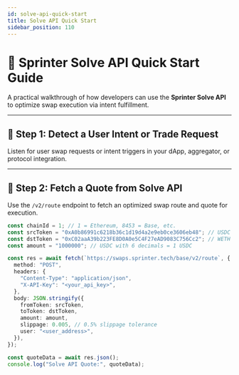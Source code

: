 ```yaml
---
id: solve-api-quick-start
title: Solve API Quick Start
sidebar_position: 110
---
```


# 🚀 Sprinter Solve API Quick Start Guide

A practical walkthrough of how developers can use the **Sprinter Solve API** to optimize swap execution via intent fulfillment.

---

## 📘 Step 1: Detect a User Intent or Trade Request

Listen for user swap requests or intent triggers in your dApp, aggregator, or protocol integration.

---

## 📘 Step 2: Fetch a Quote from Solve API

Use the `/v2/route` endpoint to fetch an optimized swap route and quote for execution.

```ts title="Fetch Swap Quote"
const chainId = 1; // 1 = Ethereum, 8453 = Base, etc.
const srcToken = "0xA0b86991c6218b36c1d19d4a2e9eb0ce3606eb48"; // USDC
const dstToken = "0xC02aaA39b223FE8D0A0e5C4F27eAD9083C756Cc2"; // WETH
const amount = "1000000"; // USDC with 6 decimals = 1 USDC

const res = await fetch(`https://swaps.sprinter.tech/base/v2/route`, {
  method: "POST",
  headers: {
    "Content-Type": "application/json",
    "X-API-Key": "<your_api_key>",
  },
  body: JSON.stringify({
    fromToken: srcToken,
    toToken: dstToken,
    amount: amount,
    slippage: 0.005, // 0.5% slippage tolerance
    user: "<user_address>",
  }),
});

const quoteData = await res.json();
console.log("Solve API Quote:", quoteData);
